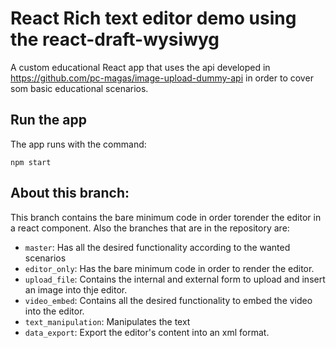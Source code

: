 # React Rich text editor demo using the react-draft-wysiwyg
A custom educational React app that uses the api developed in https://github.com/pc-magas/image-upload-dummy-api in order to cover som basic educational scenarios.

## Run the app
The app runs with the command:

```
npm start
```

## About this branch:
This branch contains the bare minimum code in order torender the editor in a react component. Also the branches that are in the repository are:

* `master`: Has all the desired functionality according to the wanted scenarios
* `editor_only`: Has the bare minimum code in order to render the editor.
* `upload_file`: Contains the internal and external form to upload and insert an image into thje editor.
* `video_embed`: Contains all the desired functionality to embed the video into the editor.
* `text_manipulation`: Manipulates the text
* `data_export`: Export the editor's content into an xml format.